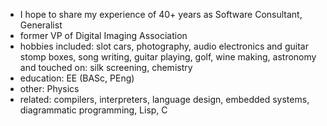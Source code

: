 - I hope to share my experience of 40+ years as Software Consultant, Generalist
- former VP of Digital Imaging Association
- hobbies included: slot cars, photography, audio electronics and guitar stomp boxes, song writing, guitar playing, golf, wine making, astronomy and touched on: silk screening, chemistry
- education: EE (BASc, PEng)
- other: Physics
- related: compilers, interpreters, language design, embedded systems, diagrammatic programming, Lisp, C